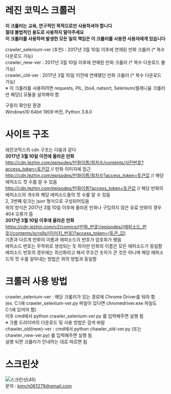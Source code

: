 # 레진 코믹스 크롤러
****이 크롤러는 교육, 연구적인 목적으로만 사용하셔야 합니다****  
****절대 불법적인 용도로 사용하지 말아주세요****  
****이 크롤러를 사용하며 발생한 모든 일의 책임은 이 크롤러를 사용한 사용자에게 있습니다****  

crawler_selenium-ver (추천) : 2017년 3월 10일 이후에 연재된 만화 크롤러 (* 복수 다운로드 가능)  
crawler_new-ver : 2017년 3월 10일 이후에 연재된 만화 크롤러 (* 복수 다운로드 불가능)  
crawler_old-ver : 2017년 3월 10일 이전에 연재됐던 만화 크롤러 (* 복수 다운로드 가능)  
※ 이 크롤러를 사용하려면 requests, PIL, [bs4, natsort, Selenium(셀레니움 크롤러만 해당)] 모듈을 설치해야 함  

구동이 확인된 환경  
Windows10 64bit 1909 버전, Python 3.8.0  

# 사이트 구조  
레진코믹스의 cdn 구조는 다음과 같다  
****2017년 3월 10일 이전에 올라온 만화****  
http://cdn.lezhin.com/episodes/만화이름/회차수/contents/사진번호?access_token=토큰값 // 만화 이미지에 접근  
http://cdn.lezhin.com/episodes/만화이름/회차수?access_token=토큰값 // 해당 에피소드 컷 수를 알 수 있음  
http://cdn.lezhin.com/episodes/만화이름?access_token=토큰값 // 해당 만화의 에피소드의 개수와 해당 에피소드들의 컷 수를 알 수 있음  
2, 3번째 링크는 json 형식으로 구성되어있음  
위의 방식은 2017년 3월 10일 이후에 올라온 만화나 구입하지 않은 유료 만화의 경우 404 오류가 뜸  
****2017년 3월 10일 이후에 올라온 만화****  
https://cdn.lezhin.com/v2/comics/(만화_번호)/episodes/(에피소드_번호)/contents/scrolls/(이미지_번호)?access_token=(토큰_값)  
기존과 다르게 만화의 이름과 에피소드의 번호가 암호화가 됐음  
에피소드 번호는 무작위로 생성되는 듯 하지만 만화의 이름은 모든 에피소드가 동일함  
에피소드 번호의 경우에는 최신화라고 해서 무조건 숫자가 큰 것은 아니며 해당 에피소드의 컷 수를 알아내는 방법은 위의 방법과 동일함  

# 크롤러 사용 방법  
crawler_selenium-ver : 해당 크롤러가 있는 경로에 Chrome Driver를 둬야 함  
(ex. C:\에 crawler_selenium-ver.py 파일이 있다면 chromedriver.exe 파일도 C:\에 있어야 함)  
이후 cmd에서 python crawler_selenium-ver.py 를 입력해주면 실행 됨  
※ 크롬 드라이버의 다운로드 및 사용 방법은 검색 바람  
chawler_old(new)-ver : cmd에서 python chawler_old-ver.py (또는 chawler_new-ver.py) 를 입력해주면 실행 됨  
실행 되면 크롤러가 안내하는 대로 따르면 됨  

# 스크린샷  
![스크린샷(45)](https://user-images.githubusercontent.com/10193967/78167958-462ec300-748a-11ea-87a5-bd110bad7e96.png)  
문의 : kimch061279@gmail.com
